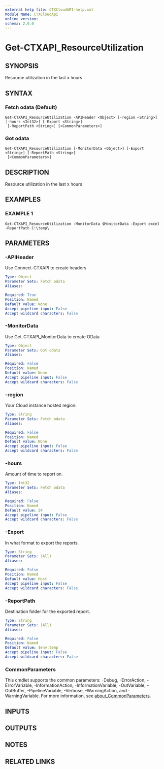 ```yaml
---
external help file: CTXCloudAPI-help.xml
Module Name: CTXCloudApi
online version:
schema: 2.0.0
---
```


# Get-CTXAPI_ResourceUtilization

## SYNOPSIS
Resource utilization in the last x hours

## SYNTAX

### Fetch odata (Default)
```
Get-CTXAPI_ResourceUtilization -APIHeader <Object> [-region <String>] [-hours <Int32>] [-Export <String>]
 [-ReportPath <String>] [<CommonParameters>]
```

### Got odata
```
Get-CTXAPI_ResourceUtilization [-MonitorData <Object>] [-Export <String>] [-ReportPath <String>]
 [<CommonParameters>]
```

## DESCRIPTION
Resource utilization in the last x hours

## EXAMPLES

### EXAMPLE 1
```
Get-CTXAPI_ResourceUtilization -MonitorData $MonitorData -Export excel -ReportPath C:\temp\
```

## PARAMETERS

### -APIHeader
Use Connect-CTXAPI to create headers

```yaml
Type: Object
Parameter Sets: Fetch odata
Aliases:

Required: True
Position: Named
Default value: None
Accept pipeline input: False
Accept wildcard characters: False
```

### -MonitorData
Use Get-CTXAPI_MonitorData to create OData

```yaml
Type: Object
Parameter Sets: Got odata
Aliases:

Required: False
Position: Named
Default value: None
Accept pipeline input: False
Accept wildcard characters: False
```

### -region
Your Cloud instance hosted region.

```yaml
Type: String
Parameter Sets: Fetch odata
Aliases:

Required: False
Position: Named
Default value: None
Accept pipeline input: False
Accept wildcard characters: False
```

### -hours
Amount of time to report on.

```yaml
Type: Int32
Parameter Sets: Fetch odata
Aliases:

Required: False
Position: Named
Default value: 24
Accept pipeline input: False
Accept wildcard characters: False
```

### -Export
In what format to export the reports.

```yaml
Type: String
Parameter Sets: (All)
Aliases:

Required: False
Position: Named
Default value: Host
Accept pipeline input: False
Accept wildcard characters: False
```

### -ReportPath
Destination folder for the exported report.

```yaml
Type: String
Parameter Sets: (All)
Aliases:

Required: False
Position: Named
Default value: $env:temp
Accept pipeline input: False
Accept wildcard characters: False
```

### CommonParameters
This cmdlet supports the common parameters: -Debug, -ErrorAction, -ErrorVariable, -InformationAction, -InformationVariable, -OutVariable, -OutBuffer, -PipelineVariable, -Verbose, -WarningAction, and -WarningVariable. For more information, see [about_CommonParameters](http://go.microsoft.com/fwlink/?LinkID=113216).

## INPUTS

## OUTPUTS

## NOTES

## RELATED LINKS
